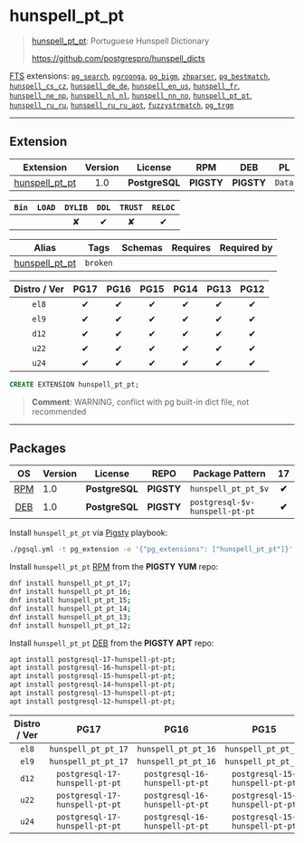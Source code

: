# hunspell_pt_pt


> [hunspell_pt_pt](https://github.com/postgrespro/hunspell_dicts): Portuguese Hunspell Dictionary
>
> https://github.com/postgrespro/hunspell_dicts





[FTS](/fts) extensions: [`pg_search`](/pg_search), [`pgroonga`](/pgroonga), [`pg_bigm`](/pg_bigm), [`zhparser`](/zhparser), [`pg_bestmatch`](/pg_bestmatch), [`hunspell_cs_cz`](/hunspell_cs_cz), [`hunspell_de_de`](/hunspell_de_de), [`hunspell_en_us`](/hunspell_en_us), [`hunspell_fr`](/hunspell_fr), [`hunspell_ne_np`](/hunspell_ne_np), [`hunspell_nl_nl`](/hunspell_nl_nl), [`hunspell_nn_no`](/hunspell_nn_no), [`hunspell_pt_pt`](/hunspell_pt_pt), [`hunspell_ru_ru`](/hunspell_ru_ru), [`hunspell_ru_ru_aot`](/hunspell_ru_ru_aot), [`fuzzystrmatch`](/fuzzystrmatch), [`pg_trgm`](/pg_trgm)


-------
## Extension


| Extension | Version | License | RPM | DEB | PL |
|-----------|:-------:|:-------:|:---:|:---:|:--:|
| [hunspell_pt_pt](https://github.com/postgrespro/hunspell_dicts) | 1.0 | **<span class="tcblue">PostgreSQL</span>** | **<span class="tcwarn">PIGSTY</span>** | **<span class="tcwarn">PIGSTY</span>** | `Data` |



| `Bin` | `LOAD` | `DYLIB` | `DDL` | `TRUST` | `RELOC` |
|:-----:|:------:|:-------:|:-----:|:-------:|:-------:|
|  |  | <span class="tcwarn">✘</span> | <span class="tcblue">✔</span> | <span class="tcwarn">✘</span> | <span class="tcblue">✔</span> |



| Alias | Tags | Schemas | Requires | Required by |
|-------|------|---------|----------|-------------|
| [hunspell_pt_pt](/hunspell_pt_pt) | `broken` |  |  |  |



| Distro / Ver | PG17 | PG16 | PG15 | PG14 | PG13 | PG12 |
|:------------:|:----:|:----:|:----:|:----:|:----:|:----:|
| `el8` | <span class="tcblue">✔</span> | <span class="tcblue">✔</span> | <span class="tcblue">✔</span> | <span class="tcblue">✔</span> | <span class="tcblue">✔</span> | <span class="tcblue">✔</span> |
| `el9` | <span class="tcblue">✔</span> | <span class="tcblue">✔</span> | <span class="tcblue">✔</span> | <span class="tcblue">✔</span> | <span class="tcblue">✔</span> | <span class="tcblue">✔</span> |
| `d12` | <span class="tcblue">✔</span> | <span class="tcblue">✔</span> | <span class="tcblue">✔</span> | <span class="tcblue">✔</span> | <span class="tcblue">✔</span> | <span class="tcblue">✔</span> |
| `u22` | <span class="tcblue">✔</span> | <span class="tcblue">✔</span> | <span class="tcblue">✔</span> | <span class="tcblue">✔</span> | <span class="tcblue">✔</span> | <span class="tcblue">✔</span> |
| `u24` | <span class="tcblue">✔</span> | <span class="tcblue">✔</span> | <span class="tcblue">✔</span> | <span class="tcblue">✔</span> | <span class="tcblue">✔</span> | <span class="tcblue">✔</span> |





```sql
CREATE EXTENSION hunspell_pt_pt;
```
> **Comment**: WARNING, conflict with pg built-in dict file, not recommended
-----------


## Packages


| OS | Version | License | REPO | Package Pattern | 17 | 16 | 15 | 14 | 13 | 12 | Dependency |
|:--:|---------|:-------:|:----:|-----------------|:--:|:--:|:--:|:--:|:--:|:--:|------------|
| [RPM](/rpm) | 1.0 | **<span class="tcblue">PostgreSQL</span>** | **<span class="tcwarn">PIGSTY</span>** | `hunspell_pt_pt_$v` | **<span class="tcwarn">✔</span>** | **<span class="tcwarn">✔</span>** | **<span class="tcwarn">✔</span>** | **<span class="tcwarn">✔</span>** | **<span class="tcwarn">✔</span>** | **<span class="tcwarn">✔</span>** |  |
| [DEB](/deb) | 1.0 | **<span class="tcblue">PostgreSQL</span>** | **<span class="tcwarn">PIGSTY</span>** | `postgresql-$v-hunspell-pt-pt` | **<span class="tcwarn">✔</span>** | **<span class="tcwarn">✔</span>** | **<span class="tcwarn">✔</span>** | **<span class="tcwarn">✔</span>** | **<span class="tcwarn">✔</span>** | **<span class="tcwarn">✔</span>** |  |



Install `hunspell_pt_pt` via [Pigsty](https://pigsty.io/docs/pgext/usage/install/) playbook:

```bash
./pgsql.yml -t pg_extension -e '{"pg_extensions": ["hunspell_pt_pt"]}'
```


Install `hunspell_pt_pt` [RPM](/rpm) from the **<span class="tcwarn">PIGSTY</span>** **YUM** repo:

```bash
dnf install hunspell_pt_pt_17;
dnf install hunspell_pt_pt_16;
dnf install hunspell_pt_pt_15;
dnf install hunspell_pt_pt_14;
dnf install hunspell_pt_pt_13;
dnf install hunspell_pt_pt_12;
```


Install `hunspell_pt_pt` [DEB](/deb) from the **<span class="tcwarn">PIGSTY</span>** **APT** repo:

```bash
apt install postgresql-17-hunspell-pt-pt;
apt install postgresql-16-hunspell-pt-pt;
apt install postgresql-15-hunspell-pt-pt;
apt install postgresql-14-hunspell-pt-pt;
apt install postgresql-13-hunspell-pt-pt;
apt install postgresql-12-hunspell-pt-pt;
```




| Distro / Ver | PG17 | PG16 | PG15 | PG14 | PG13 | PG12 |
|:------------:|:----:|:----:|:----:|:----:|:----:|:----:|
| `el8` | `hunspell_pt_pt_17` | `hunspell_pt_pt_16` | `hunspell_pt_pt_15` | `hunspell_pt_pt_14` | `hunspell_pt_pt_13` | `hunspell_pt_pt_12` |
| `el9` | `hunspell_pt_pt_17` | `hunspell_pt_pt_16` | `hunspell_pt_pt_15` | `hunspell_pt_pt_14` | `hunspell_pt_pt_13` | `hunspell_pt_pt_12` |
| `d12` | `postgresql-17-hunspell-pt-pt` | `postgresql-16-hunspell-pt-pt` | `postgresql-15-hunspell-pt-pt` | `postgresql-14-hunspell-pt-pt` | `postgresql-13-hunspell-pt-pt` | `postgresql-12-hunspell-pt-pt` |
| `u22` | `postgresql-17-hunspell-pt-pt` | `postgresql-16-hunspell-pt-pt` | `postgresql-15-hunspell-pt-pt` | `postgresql-14-hunspell-pt-pt` | `postgresql-13-hunspell-pt-pt` | `postgresql-12-hunspell-pt-pt` |
| `u24` | `postgresql-17-hunspell-pt-pt` | `postgresql-16-hunspell-pt-pt` | `postgresql-15-hunspell-pt-pt` | `postgresql-14-hunspell-pt-pt` | `postgresql-13-hunspell-pt-pt` | `postgresql-12-hunspell-pt-pt` |





